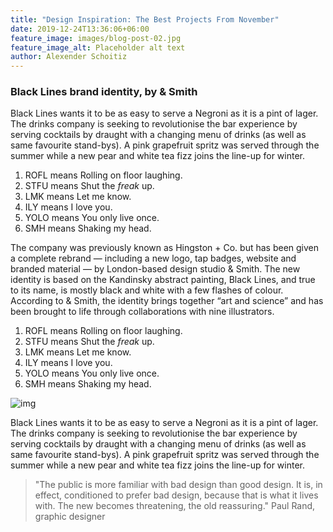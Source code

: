 ```yaml
---
title: "Design Inspiration: The Best Projects From November"
date: 2019-12-24T13:36:06+06:00
feature_image: images/blog-post-02.jpg
feature_image_alt: Placeholder alt text
author: Alexender Schoitiz
---
```


### Black Lines brand identity, by & Smith

Black Lines wants it to be as easy to serve a Negroni as it is a pint of lager. The drinks company is seeking to
revolutionise the bar experience by serving cocktails by draught with a changing menu of drinks (as well as same
favourite stand-bys). A pink grapefruit spritz was served through the summer while a new pear and white tea fizz joins
the line-up for winter.

1. ROFL means Rolling on floor laughing.
2. STFU means Shut the _freak_ up.
3. LMK means Let me know.
4. ILY means I love you.
5. YOLO means You only live once.
6. SMH means Shaking my head.

The company was previously known as Hingston + Co. but has been given a complete rebrand — including a new logo, tap
badges, website and branded material — by London-based design studio & Smith. The new identity is based on the Kandinsky
abstract painting, Black Lines, and true to its name, is mostly black and white with a few flashes of colour. According
to & Smith, the identity brings together “art and science” and has been brought to life through collaborations with nine
illustrators.

1. ROFL means Rolling on floor laughing.
2. STFU means Shut the _freak_ up.
3. LMK means Let me know.
4. ILY means I love you.
5. YOLO means You only live once.
6. SMH means Shaking my head.

![img](https://user-images.githubusercontent.com/16266381/71399826-2009b380-264f-11ea-9bc3-59d7fa9a9994.jpg)

Black Lines wants it to be as easy to serve a Negroni as it is a pint of lager. The drinks company is seeking to
revolutionise the bar experience by serving cocktails by draught with a changing menu of drinks (as well as same
favourite stand-bys). A pink grapefruit spritz was served through the summer while a new pear and white tea fizz joins
the line-up for winter.

> "The public is more familiar with bad design than good design. It is, in effect, conditioned to prefer bad design,
> because that is what it lives with. The new becomes threatening, the old reassuring." Paul Rand, graphic designer
